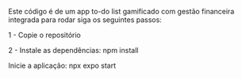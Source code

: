 Este código é de um app to-do list gamificado com gestão financeira integrada para rodar siga os seguintes passos:

1 - Copie o repositório

2 - Instale as dependências: npm install

Inicie a aplicação: npx expo start
